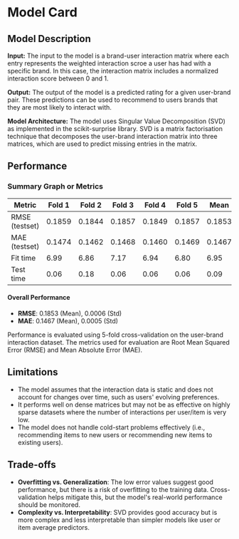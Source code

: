 # Model Card

## Model Description

**Input:** 
The input to the model is a brand-user interaction matrix where each entry represents the weighted interaction scroe a user has had with a specific brand. In this case, the interaction matrix includes a normalized interaction score between 0 and 1.

**Output:** 
The output of the model is a predicted rating for a given user-brand pair. These predictions can be used to recommend to users brands that they are most likely to interact with.

**Model Architecture:** 
The model uses Singular Value Decomposition (SVD) as implemented in the scikit-surprise library. SVD is a matrix factorisation technique that decomposes the user-brand interaction matrix into three matrices, which are used to predict missing entries in the matrix.

## Performance

### Summary Graph or Metrics
| Metric          | Fold 1  | Fold 2  | Fold 3  | Fold 4  | Fold 5  | Mean    | Std    |
|-----------------|---------|---------|---------|---------|---------|---------|--------|
| RMSE (testset)  | 0.1859  | 0.1844  | 0.1857  | 0.1849  | 0.1857  | 0.1853  | 0.0006 |
| MAE (testset)   | 0.1474  | 0.1462  | 0.1468  | 0.1460  | 0.1469  | 0.1467  | 0.0005 |
| Fit time        | 6.99    | 6.86    | 7.17    | 6.94    | 6.80    | 6.95    | 0.13   |
| Test time       | 0.06    | 0.18    | 0.06    | 0.06    | 0.06    | 0.09    | 0.05   |

#### Overall Performance
- **RMSE**: 0.1853 (Mean), 0.0006 (Std)
- **MAE**: 0.1467 (Mean), 0.0005 (Std)

Performance is evaluated using 5-fold cross-validation on the user-brand interaction dataset. The metrics used for evaluation are Root Mean Squared Error (RMSE) and Mean Absolute Error (MAE).

## Limitations

- The model assumes that the interaction data is static and does not account for changes over time, such as users' evolving preferences.
- It performs well on dense matrices but may not be as effective on highly sparse datasets where the number of interactions per user/item is very low.
- The model does not handle cold-start problems effectively (i.e., recommending items to new users or recommending new items to existing users).

## Trade-offs

- **Overfitting vs. Generalization**: The low error values suggest good performance, but there is a risk of overfitting to the training data. Cross-validation helps mitigate this, but the model's real-world performance should be monitored.
- **Complexity vs. Interpretability**: SVD provides good accuracy but is more complex and less interpretable than simpler models like user or item average predictors.